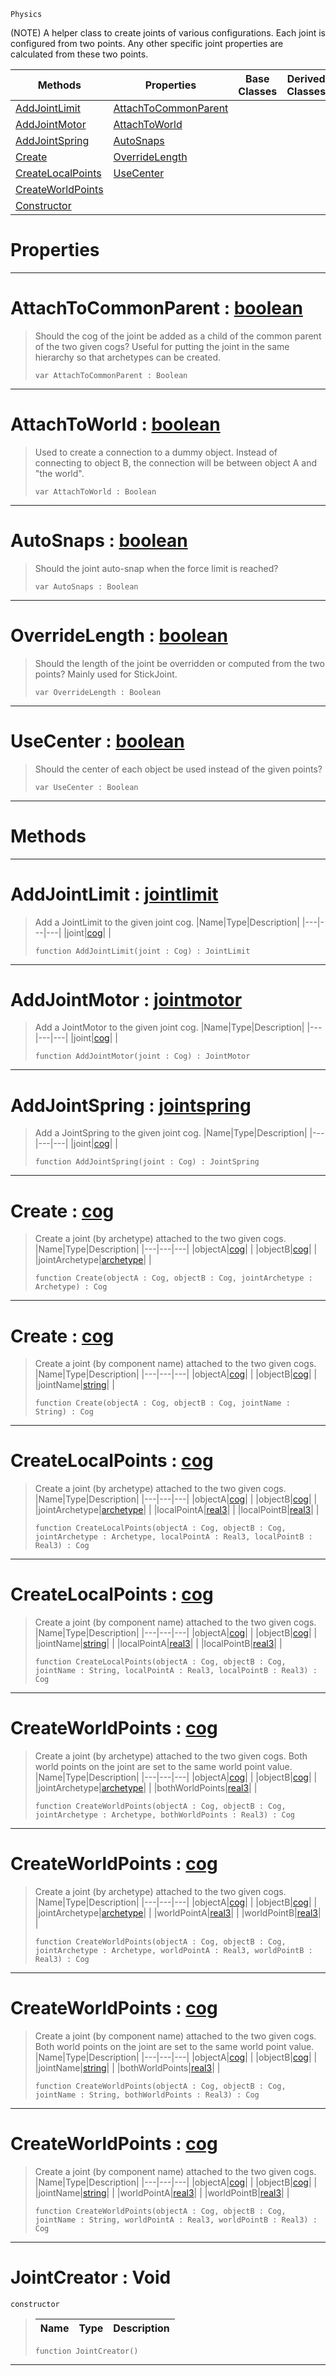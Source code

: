 `Physics`

(NOTE) A helper class to create joints of various configurations. Each joint is configured from two points. Any other specific joint properties are calculated from these two points.

|Methods|Properties|Base Classes|Derived Classes|
|---|---|---|---|
|[ AddJointLimit](https://github.com/zeroengineteam/ZeroDocs/code_reference/class_reference/jointcreator.markdown#addjointlimit-zero-engin)|[ AttachToCommonParent](https://github.com/zeroengineteam/ZeroDocs/code_reference/class_reference/jointcreator.markdown#attachtocommonparent-zer)| | |
|[ AddJointMotor](https://github.com/zeroengineteam/ZeroDocs/code_reference/class_reference/jointcreator.markdown#addjointmotor-zero-engin)|[ AttachToWorld](https://github.com/zeroengineteam/ZeroDocs/code_reference/class_reference/jointcreator.markdown#attachtoworld-zero-engin)| | |
|[ AddJointSpring](https://github.com/zeroengineteam/ZeroDocs/code_reference/class_reference/jointcreator.markdown#addjointspring-zero-engi)|[ AutoSnaps](https://github.com/zeroengineteam/ZeroDocs/code_reference/class_reference/jointcreator.markdown#autosnaps-zero-engine-do)| | |
|[ Create](https://github.com/zeroengineteam/ZeroDocs/code_reference/class_reference/jointcreator.markdown#create-zero-engine-docum)|[ OverrideLength](https://github.com/zeroengineteam/ZeroDocs/code_reference/class_reference/jointcreator.markdown#overridelength-zero-engi)| | |
|[ CreateLocalPoints](https://github.com/zeroengineteam/ZeroDocs/code_reference/class_reference/jointcreator.markdown#createlocalpoints-zero-e)|[ UseCenter](https://github.com/zeroengineteam/ZeroDocs/code_reference/class_reference/jointcreator.markdown#usecenter-zero-engine-do)| | |
|[ CreateWorldPoints](https://github.com/zeroengineteam/ZeroDocs/code_reference/class_reference/jointcreator.markdown#createworldpoints-zero-e)| | | |
|[ Constructor](https://github.com/zeroengineteam/ZeroDocs/code_reference/class_reference/jointcreator.markdown#jointcreator-void)| | | |


 #  Properties


---  
 #  AttachToCommonParent : [boolean](https://github.com/zeroengineteam/ZeroDocs/code_reference/zilch_base_types/boolean.markdown)

> Should the cog of the joint be added as a child of the common parent of the two given cogs? Useful for putting the joint in the same hierarchy so that archetypes can be created.
> ``` lang=cpp, name=Zilch
> var AttachToCommonParent : Boolean


---  
 #  AttachToWorld : [boolean](https://github.com/zeroengineteam/ZeroDocs/code_reference/zilch_base_types/boolean.markdown)

> Used to create a connection to a dummy object. Instead of connecting to object B, the connection will be between object A and "the world".
> ``` lang=cpp, name=Zilch
> var AttachToWorld : Boolean


---  
 #  AutoSnaps : [boolean](https://github.com/zeroengineteam/ZeroDocs/code_reference/zilch_base_types/boolean.markdown)

> Should the joint auto-snap when the force limit is reached?
> ``` lang=cpp, name=Zilch
> var AutoSnaps : Boolean


---  
 #  OverrideLength : [boolean](https://github.com/zeroengineteam/ZeroDocs/code_reference/zilch_base_types/boolean.markdown)

> Should the length of the joint be overridden or computed from the two points? Mainly used for StickJoint.
> ``` lang=cpp, name=Zilch
> var OverrideLength : Boolean


---  
 #  UseCenter : [boolean](https://github.com/zeroengineteam/ZeroDocs/code_reference/zilch_base_types/boolean.markdown)

> Should the center of each object be used instead of the given points?
> ``` lang=cpp, name=Zilch
> var UseCenter : Boolean


---  
 #  Methods


---  
 #  AddJointLimit : [jointlimit](https://github.com/zeroengineteam/ZeroDocs/code_reference/class_reference/jointlimit.markdown)

> Add a JointLimit to the given joint cog.
> |Name|Type|Description|
> |---|---|---|
> |joint|[cog](https://github.com/zeroengineteam/ZeroDocs/code_reference/class_reference/cog.markdown)| |
> ``` lang=cpp, name=Zilch
> function AddJointLimit(joint : Cog) : JointLimit
> ``` 


---  
 #  AddJointMotor : [jointmotor](https://github.com/zeroengineteam/ZeroDocs/code_reference/class_reference/jointmotor.markdown)

> Add a JointMotor to the given joint cog.
> |Name|Type|Description|
> |---|---|---|
> |joint|[cog](https://github.com/zeroengineteam/ZeroDocs/code_reference/class_reference/cog.markdown)| |
> ``` lang=cpp, name=Zilch
> function AddJointMotor(joint : Cog) : JointMotor
> ``` 


---  
 #  AddJointSpring : [jointspring](https://github.com/zeroengineteam/ZeroDocs/code_reference/class_reference/jointspring.markdown)

> Add a JointSpring to the given joint cog.
> |Name|Type|Description|
> |---|---|---|
> |joint|[cog](https://github.com/zeroengineteam/ZeroDocs/code_reference/class_reference/cog.markdown)| |
> ``` lang=cpp, name=Zilch
> function AddJointSpring(joint : Cog) : JointSpring
> ``` 


---  
 #  Create : [cog](https://github.com/zeroengineteam/ZeroDocs/code_reference/class_reference/cog.markdown)

> Create a joint (by archetype) attached to the two given cogs.
> |Name|Type|Description|
> |---|---|---|
> |objectA|[cog](https://github.com/zeroengineteam/ZeroDocs/code_reference/class_reference/cog.markdown)| |
> |objectB|[cog](https://github.com/zeroengineteam/ZeroDocs/code_reference/class_reference/cog.markdown)| |
> |jointArchetype|[archetype](https://github.com/zeroengineteam/ZeroDocs/code_reference/class_reference/archetype.markdown)| |
> ``` lang=cpp, name=Zilch
> function Create(objectA : Cog, objectB : Cog, jointArchetype : Archetype) : Cog
> ``` 


---  
 #  Create : [cog](https://github.com/zeroengineteam/ZeroDocs/code_reference/class_reference/cog.markdown)

> Create a joint (by component name) attached to the two given cogs.
> |Name|Type|Description|
> |---|---|---|
> |objectA|[cog](https://github.com/zeroengineteam/ZeroDocs/code_reference/class_reference/cog.markdown)| |
> |objectB|[cog](https://github.com/zeroengineteam/ZeroDocs/code_reference/class_reference/cog.markdown)| |
> |jointName|[string](https://github.com/zeroengineteam/ZeroDocs/code_reference/zilch_base_types/string.markdown)| |
> ``` lang=cpp, name=Zilch
> function Create(objectA : Cog, objectB : Cog, jointName : String) : Cog
> ``` 


---  
 #  CreateLocalPoints : [cog](https://github.com/zeroengineteam/ZeroDocs/code_reference/class_reference/cog.markdown)

> Create a joint (by archetype) attached to the two given cogs.
> |Name|Type|Description|
> |---|---|---|
> |objectA|[cog](https://github.com/zeroengineteam/ZeroDocs/code_reference/class_reference/cog.markdown)| |
> |objectB|[cog](https://github.com/zeroengineteam/ZeroDocs/code_reference/class_reference/cog.markdown)| |
> |jointArchetype|[archetype](https://github.com/zeroengineteam/ZeroDocs/code_reference/class_reference/archetype.markdown)| |
> |localPointA|[real3](https://github.com/zeroengineteam/ZeroDocs/code_reference/zilch_base_types/real3.markdown)| |
> |localPointB|[real3](https://github.com/zeroengineteam/ZeroDocs/code_reference/zilch_base_types/real3.markdown)| |
> ``` lang=cpp, name=Zilch
> function CreateLocalPoints(objectA : Cog, objectB : Cog, jointArchetype : Archetype, localPointA : Real3, localPointB : Real3) : Cog
> ``` 


---  
 #  CreateLocalPoints : [cog](https://github.com/zeroengineteam/ZeroDocs/code_reference/class_reference/cog.markdown)

> Create a joint (by component name) attached to the two given cogs.
> |Name|Type|Description|
> |---|---|---|
> |objectA|[cog](https://github.com/zeroengineteam/ZeroDocs/code_reference/class_reference/cog.markdown)| |
> |objectB|[cog](https://github.com/zeroengineteam/ZeroDocs/code_reference/class_reference/cog.markdown)| |
> |jointName|[string](https://github.com/zeroengineteam/ZeroDocs/code_reference/zilch_base_types/string.markdown)| |
> |localPointA|[real3](https://github.com/zeroengineteam/ZeroDocs/code_reference/zilch_base_types/real3.markdown)| |
> |localPointB|[real3](https://github.com/zeroengineteam/ZeroDocs/code_reference/zilch_base_types/real3.markdown)| |
> ``` lang=cpp, name=Zilch
> function CreateLocalPoints(objectA : Cog, objectB : Cog, jointName : String, localPointA : Real3, localPointB : Real3) : Cog
> ``` 


---  
 #  CreateWorldPoints : [cog](https://github.com/zeroengineteam/ZeroDocs/code_reference/class_reference/cog.markdown)

> Create a joint (by archetype) attached to the two given cogs. Both world points on the joint are set to the same world point value.
> |Name|Type|Description|
> |---|---|---|
> |objectA|[cog](https://github.com/zeroengineteam/ZeroDocs/code_reference/class_reference/cog.markdown)| |
> |objectB|[cog](https://github.com/zeroengineteam/ZeroDocs/code_reference/class_reference/cog.markdown)| |
> |jointArchetype|[archetype](https://github.com/zeroengineteam/ZeroDocs/code_reference/class_reference/archetype.markdown)| |
> |bothWorldPoints|[real3](https://github.com/zeroengineteam/ZeroDocs/code_reference/zilch_base_types/real3.markdown)| |
> ``` lang=cpp, name=Zilch
> function CreateWorldPoints(objectA : Cog, objectB : Cog, jointArchetype : Archetype, bothWorldPoints : Real3) : Cog
> ``` 


---  
 #  CreateWorldPoints : [cog](https://github.com/zeroengineteam/ZeroDocs/code_reference/class_reference/cog.markdown)

> Create a joint (by archetype) attached to the two given cogs.
> |Name|Type|Description|
> |---|---|---|
> |objectA|[cog](https://github.com/zeroengineteam/ZeroDocs/code_reference/class_reference/cog.markdown)| |
> |objectB|[cog](https://github.com/zeroengineteam/ZeroDocs/code_reference/class_reference/cog.markdown)| |
> |jointArchetype|[archetype](https://github.com/zeroengineteam/ZeroDocs/code_reference/class_reference/archetype.markdown)| |
> |worldPointA|[real3](https://github.com/zeroengineteam/ZeroDocs/code_reference/zilch_base_types/real3.markdown)| |
> |worldPointB|[real3](https://github.com/zeroengineteam/ZeroDocs/code_reference/zilch_base_types/real3.markdown)| |
> ``` lang=cpp, name=Zilch
> function CreateWorldPoints(objectA : Cog, objectB : Cog, jointArchetype : Archetype, worldPointA : Real3, worldPointB : Real3) : Cog
> ``` 


---  
 #  CreateWorldPoints : [cog](https://github.com/zeroengineteam/ZeroDocs/code_reference/class_reference/cog.markdown)

> Create a joint (by component name) attached to the two given cogs. Both world points on the joint are set to the same world point value.
> |Name|Type|Description|
> |---|---|---|
> |objectA|[cog](https://github.com/zeroengineteam/ZeroDocs/code_reference/class_reference/cog.markdown)| |
> |objectB|[cog](https://github.com/zeroengineteam/ZeroDocs/code_reference/class_reference/cog.markdown)| |
> |jointName|[string](https://github.com/zeroengineteam/ZeroDocs/code_reference/zilch_base_types/string.markdown)| |
> |bothWorldPoints|[real3](https://github.com/zeroengineteam/ZeroDocs/code_reference/zilch_base_types/real3.markdown)| |
> ``` lang=cpp, name=Zilch
> function CreateWorldPoints(objectA : Cog, objectB : Cog, jointName : String, bothWorldPoints : Real3) : Cog
> ``` 


---  
 #  CreateWorldPoints : [cog](https://github.com/zeroengineteam/ZeroDocs/code_reference/class_reference/cog.markdown)

> Create a joint (by component name) attached to the two given cogs.
> |Name|Type|Description|
> |---|---|---|
> |objectA|[cog](https://github.com/zeroengineteam/ZeroDocs/code_reference/class_reference/cog.markdown)| |
> |objectB|[cog](https://github.com/zeroengineteam/ZeroDocs/code_reference/class_reference/cog.markdown)| |
> |jointName|[string](https://github.com/zeroengineteam/ZeroDocs/code_reference/zilch_base_types/string.markdown)| |
> |worldPointA|[real3](https://github.com/zeroengineteam/ZeroDocs/code_reference/zilch_base_types/real3.markdown)| |
> |worldPointB|[real3](https://github.com/zeroengineteam/ZeroDocs/code_reference/zilch_base_types/real3.markdown)| |
> ``` lang=cpp, name=Zilch
> function CreateWorldPoints(objectA : Cog, objectB : Cog, jointName : String, worldPointA : Real3, worldPointB : Real3) : Cog
> ``` 


---  
 #  JointCreator : Void

 `constructor`

> 
> |Name|Type|Description|
> |---|---|---|
> ``` lang=cpp, name=Zilch
> function JointCreator()
> ``` 


---  
 

 